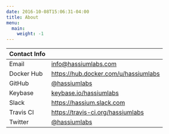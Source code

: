 ```yaml
---
date: 2016-10-08T15:06:31-04:00
title: About
menu:
  main:
    weight: -1
---
```


Contact Info | &nbsp;
----         | ----
Email	     | [info@hassiumlabs.com](mailto:info@hassiumlabs.com)
Docker Hub   | https://hub.docker.com/u/hassiumlabs
GitHub	     | [@hassiumlabs](https://github.com/hassiumlabs)
Keybase      | [keybase.io/hassiumlabs](https://keybase.io/hassiumlabs)
Slack	     | https://hassium.slack.com
Travis CI    | https://travis-ci.org/hassiumlabs
Twitter	     | [@hassiumlabs](https://twitter.com/hassiumlabs)
